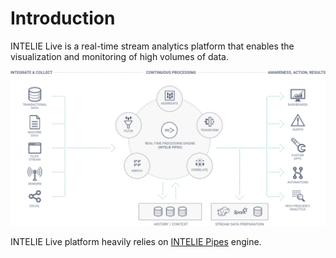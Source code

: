 # Introduction

INTELIE Live is a real-time stream analytics platform that enables the visualization and monitoring of high volumes of data.

![](.gitbook/assets/real-time-processing-engine.png)

INTELIE Live platform heavily relies on [INTELIE Pipes](https://pipes.intelie.com) engine.

